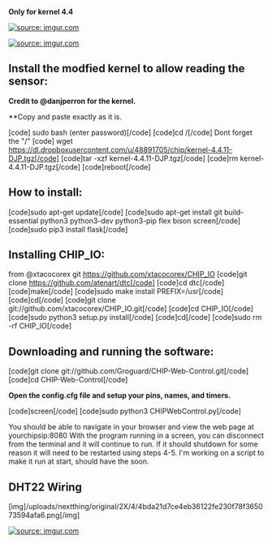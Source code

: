 
**Only for kernel 4.4**

<a href="http://imgur.com/OBdLqax"><img src="http://i.imgur.com/OBdLqaxl.png" title="source: imgur.com" /></a>

<a href="http://imgur.com/UJYgUO1"><img src="http://i.imgur.com/UJYgUO1h.jpg" title="source: imgur.com" /></a>

## Install the modfied kernel to allow reading the sensor:

**Credit to @danjperron for the kernel.**

**Copy and paste exactly as it is.

[code] sudo bash (enter password)[/code]
[code]cd /[/code] Dont forget the "/"
[code] wget https://dl.dropboxusercontent.com/u/48891705/chip/kernel-4.4.11-DJP.tgz[/code]
[code]tar -xzf kernel-4.4.11-DJP.tgz[/code]
[code]rm kernel-4.4.11-DJP.tgz[/code]
[code]reboot[/code]

## How to install:
[code]sudo apt-get update[/code]
[code]sudo apt-get install git build-essential python3 python3-dev python3-pip flex bison screen[/code]
[code]sudo pip3 install flask[/code]

## Installing CHIP_IO:
from @xtacocorex git https://github.com/xtacocorex/CHIP_IO
[code]git clone https://github.com/atenart/dtc[/code]
[code]cd dtc[/code]
[code]make[/code]
[code]sudo make install PREFIX=/usr[/code]
[code]cd[/code]
[code]git clone git://github.com/xtacocorex/CHIP_IO.git[/code]
[code]cd CHIP_IO[/code]
[code]sudo python3 setup.py install[/code]
[code]cd[/code]
[code]sudo rm -rf CHIP_IO[/code]

## Downloading and running the software:
[code]git clone git://github.com/Groguard/CHIP-Web-Control.git[/code]
[code]cd CHIP-Web-Control[/code]

**Open the config.cfg file and setup your pins, names, and timers.**

[code]screen[/code]
[code]sudo python3 CHIPWebControl.py[/code]

You should be able to navigate in your browser and view the web page at yourchipsip:8080
With the program running in a screen, you can disconnect from the terminal and it will continue to run. If it should shutdown for some reason it will need to be restarted using steps 4-5. I'm working on a script to make it run at start, should have the soon.

## DHT22 Wiring
[img]/uploads/nextthing/original/2X/4/4bda21d7ce4eb36122fe230f78f365073594afa6.png[/img]

<a href="http://imgur.com/RsKuapf"><img src="http://i.imgur.com/RsKuapf.png" title="source: imgur.com" /></a>
